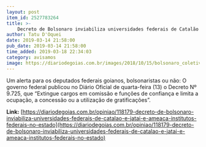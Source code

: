 ```yaml
---
layout: post
item_id: 2527783264
title: >-
    Decreto de Bolsonaro inviabiliza universidades federais de Catalão e Jataí e ameaça institutos federais no Estado
author: Tatu D'Oquei
date: 2019-03-14 21:58:00
pub_date: 2019-03-14 21:58:00
time_added: 2019-03-18 22:34:03
category: avisamos
image: https://diariodegoias.com.br/images/2018/10/15/bolsonaro_coletiva_foto_fernando_frazao_agencia_brasil.jpg
---
```


Um alerta para os deputados federais goianos, bolsonaristas ou não: O governo federal publicou no Diário Oficial de quarta-feira (13) o Decreto Nº 9.725, que “Extingue cargos em comissão e funções de confiança e limita a ocupação, a concessão ou a utilização de gratificações”.

**Link:** [https://diariodegoias.com.br/opiniao/118179-decreto-de-bolsonaro-inviabiliza-universidades-federais-de-catalao-e-jatai-e-ameaca-institutos-federais-no-estado](https://diariodegoias.com.br/opiniao/118179-decreto-de-bolsonaro-inviabiliza-universidades-federais-de-catalao-e-jatai-e-ameaca-institutos-federais-no-estado)

